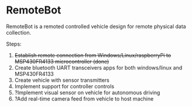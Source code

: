 # RemoteBot

RemoteBot is a remoted controlled vehicle design for remote physical data collection. 

Steps:
1. ~~Establish remote connection from Windows/Linux/raspberryPi to MSP430FR4133 microcontroller (done)~~
2. Create bluetooth UART transceivers apps for both windows/linux and MSP430FR4133 
3. Create vehicle with sensor transmitters
4. Implement support for controller controls
5. ?Implement visual sensor on vehicle for autonomous driving
6. ?Add real-time camera feed from vehicle to host machine

